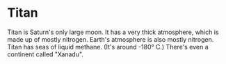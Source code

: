 # Titan

Titan is Saturn's only large moon. It has a very thick atmosphere, which is made
up of mostly nitrogen. Earth's atmosphere is also mostly nitrogen. Titan has
seas of liquid methane. (It's around -180° C.) There's even a continent called
"Xanadu".
